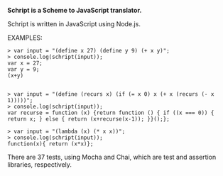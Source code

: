 
**Schript is a Scheme to JavaScript translator.**

Schript is written in JavaScript using Node.js.


EXAMPLES:

    > var input = "(define x 27) (define y 9) (+ x y)";
    > console.log(schript(input));
    var x = 27;       
    var y = 9;
    (x+y)
  

    > var input = "(define (recurs x) (if (= x 0) x (+ x (recurs (- x 1)))))";
    > console.log(schript(input));
    var recurse = function (x) {return function () { if ((x === 0)) { return x; } else { return (x+recurse(x-1)); }}();};

    > var input = "(lambda (x) (* x x))";
    > console.log(schript(input));
    function(x){ return (x*x)};



There are 37 tests, using Mocha and Chai, which are test and assertion libraries, respectively.
